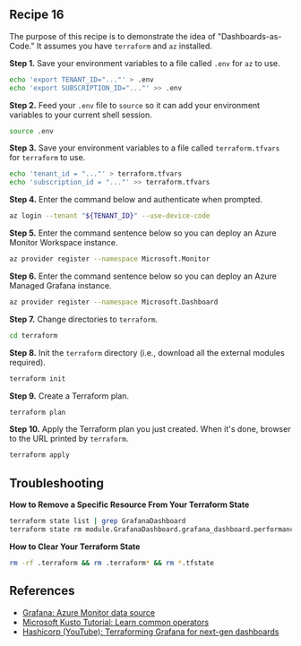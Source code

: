 ## Recipe 16
The purpose of this recipe is to demonstrate the idea of "Dashboards-as-Code." It assumes you have `terraform` and `az` installed.

**Step 1.** Save your environment variables to a file called `.env` for `az` to use.
```bash
echo 'export TENANT_ID="..."' > .env
echo 'export SUBSCRIPTION_ID="..."' >> .env
```

**Step 2.** Feed your `.env` file to `source` so it can add your environment variables to your current shell session.
```bash
source .env
```

**Step 3.** Save your environment variables to a file called `terraform.tfvars` for `terraform` to use.
```bash
echo 'tenant_id = "..."' > terraform.tfvars
echo 'subscription_id = "..."' >> terraform.tfvars
```

**Step 4.** Enter the command below and authenticate when prompted. 
```bash
az login --tenant "${TENANT_ID}" --use-device-code
```

**Step 5.** Enter the command sentence below so you can deploy an Azure Monitor Workspace instance.
```bash
az provider register --namespace Microsoft.Monitor
```

**Step 6.** Enter the command sentence below so you can deploy an Azure Managed Grafana instance.
```bash
az provider register --namespace Microsoft.Dashboard
```

**Step 7.** Change directories to `terraform`.
```bash
cd terraform
```

**Step 8.** Init the `terraform` directory (i.e., download all the external modules required).
```bash
terraform init
```

**Step 9.** Create a Terraform plan.
```bash
terraform plan
```

**Step 10.** Apply the Terraform plan you just created. When it's done, browser to the URL printed by `terraform`. 
```bash
terraform apply
```

## Troubleshooting
**How to Remove a Specific Resource From Your Terraform State**  
```bash
terraform state list | grep GrafanaDashboard
terraform state rm module.GrafanaDashboard.grafana_dashboard.performance
```

**How to Clear Your Terraform State**  
```bash
rm -rf .terraform && rm .terraform* && rm *.tfstate
```

## References
* [Grafana: Azure Monitor data source](https://grafana.com/docs/grafana/latest/datasources/azure-monitor/)
* [Microsoft Kusto Tutorial: Learn common operators](https://learn.microsoft.com/en-us/kusto/query/tutorials/learn-common-operators?view=microsoft-fabric)
* [Hashicorp (YouTube): Terraforming Grafana for next-gen dashboards](https://youtu.be/qGdGMnQ83SA?si=8ujM0IACCRUY3iZr)